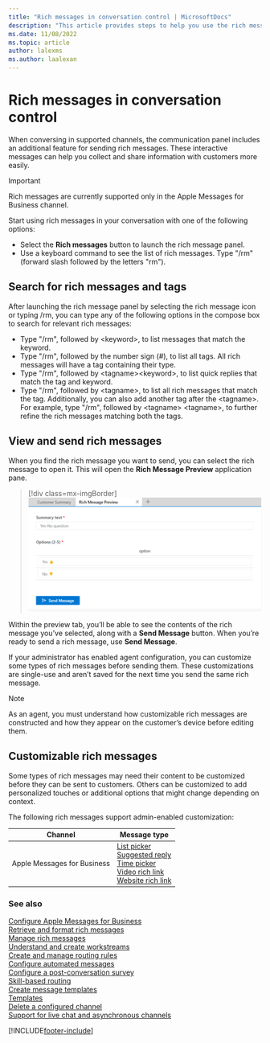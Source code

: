 ```yaml
---
title: "Rich messages in conversation control | MicrosoftDocs"
description: "This article provides steps to help you use the rich messages in the conversation control of Omnichannel for Customer Service."
ms.date: 11/08/2022
ms.topic: article
author: lalexms
ms.author: laalexan
---
```



# Rich messages in conversation control

When conversing in supported channels, the communication panel includes an additional feature for sending rich messages. These interactive messages can help you collect and share information with customers more easily. 

> [!Important]
> Rich messages are currently supported only in the Apple Messages for Business channel.

Start using rich messages in your conversation with one of the following options:

   - Select the **Rich messages** button to launch the rich message panel.
   - Use a keyboard command to see the list of rich messages. Type "/rm" (forward slash followed by the letters "rm").
   
## Search for rich messages and tags

After launching the rich message panel by selecting the rich message icon or typing /rm, you can type any of the following options in the compose box to search for relevant rich messages:
   
   - Type "/rm", followed by &lt;keyword&gt;, to list messages that match the keyword. 
   - Type "/rm", followed by the number sign (#), to list all tags. All rich messages will have a tag containing their type. 
   - Type "/rm", followed by &lt;tagname&gt;&lt;keyword&gt;, to list quick replies that match the tag and keyword.
   - Type "/rm", followed by &lt;tagname&gt;, to list all rich messages that match the tag. Additionally, you can also add another tag after the &lt;tagname&gt;. For example, type "/rm", followed by &lt;tagname&gt; &lt;tagname&gt;, to further refine the rich messages matching both the tags.

## View and send rich messages

When you find the rich message you want to send, you can select the rich message to open it. This will open the **Rich Message Preview** application pane.

   > [!div class=mx-imgBorder]
   > ![Rich Message Preview pane.](../media/rich-messages-preview.png "Rich Message Preview pane")

Within the preview tab, you’ll be able to see the contents of the rich message you’ve selected, along with a **Send Message** button. When you’re ready to send a rich message, use **Send Message**.

If your administrator has enabled agent configuration, you can customize some types of rich messages before sending them. These customizations are single-use and aren’t saved for the next time you send the same rich message. 

  > [!Note] 
  > As an agent, you must understand how customizable rich messages are constructed and how they appear on the customer’s device before editing them. 

## Customizable rich messages

Some types of rich messages may need their content to be customized before they can be sent to customers. Others can be customized to add personalized touches or additional options that might change depending on context.

The following rich messages support admin-enabled customization:

| Channel | Message type |
|---------|---------------|
| Apple Messages for Business | [List picker](../administer/create-rich-messages.md#list-picker)<br> [Suggested reply](../administer/create-rich-messages.md#suggested-reply)<br> [Time picker](../administer/create-rich-messages.md#time-picker)<br> [Video rich link](../administer/create-rich-messages.md#video-rich-link)<br> [Website rich link](../administer/create-rich-messages.md#website-rich-link)  |


### See also

[Configure Apple Messages for Business](../administer/configure-apple-messages-for-business-channel.md)  
[Retrieve and format rich messages](../develop/reference/methods/message-object.md)  
[Manage rich messages](../administer/create-rich-messages.md)  
[Understand and create workstreams](../work-streams-introduction.md)  
[Create and manage routing rules](../routing-rules.md)  
[Configure automated messages](../administer/configure-automated-message.md)  
[Configure a post-conversation survey](../administer/configure-post-conversation-survey.md)  
[Skill-based routing](../administer/overview-skill-work-distribution.md)  
[Create message templates](../administer/create-message-templates.md)  
[Templates](/dynamics365/app-profile-manager/templates-overview)  
[Delete a configured channel](../administer/delete-channel.md)  
[Support for live chat and asynchronous channels](../administer/card-support-in-channels.md)  

[!INCLUDE[footer-include](../../includes/footer-banner.md)]
